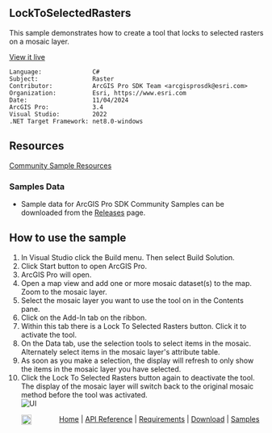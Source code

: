 ## LockToSelectedRasters

<!-- TODO: Write a brief abstract explaining this sample -->
This sample demonstrates how to create a tool that locks to selected rasters on a mosaic layer.  
  


<a href="https://pro.arcgis.com/en/pro-app/sdk/" target="_blank">View it live</a>

<!-- TODO: Fill this section below with metadata about this sample-->
```
Language:              C#
Subject:               Raster
Contributor:           ArcGIS Pro SDK Team <arcgisprosdk@esri.com>
Organization:          Esri, https://www.esri.com
Date:                  11/04/2024
ArcGIS Pro:            3.4
Visual Studio:         2022
.NET Target Framework: net8.0-windows
```

## Resources

[Community Sample Resources](https://github.com/Esri/arcgis-pro-sdk-community-samples#resources)

### Samples Data

* Sample data for ArcGIS Pro SDK Community Samples can be downloaded from the [Releases](https://github.com/Esri/arcgis-pro-sdk-community-samples/releases) page.  

## How to use the sample
<!-- TODO: Explain how this sample can be used. To use images in this section, create the image file in your sample project's screenshots folder. Use relative url to link to this image using this syntax: ![My sample Image](FacePage/SampleImage.png) -->
1. In Visual Studio click the Build menu. Then select Build Solution.
2. Click Start button to open ArcGIS Pro.  
3. ArcGIS Pro will open.   
4. Open a map view and add one or more mosaic dataset(s) to the map. Zoom to the mosaic layer.   
5. Select the mosaic layer you want to use the tool on in the Contents pane.  
6. Click on the Add-In tab on the ribbon.  
7. Within this tab there is a Lock To Selected Rasters button. Click it to activate the tool.  
8. On the Data tab, use the selection tools to select items in the mosaic. Alternately select items in the mosaic layer's attribute table.  
9. As soon as you make a selection, the display will refresh to only show the items in the mosaic layer you have selected.  
10. Click the Lock To Selected Rasters button again to deactivate the tool. The display of the mosaic layer will switch back to the original mosaic method before the tool was activated.  
![UI](Screenshots/screenshot1.jpg)  
  

<!-- End -->

&nbsp;&nbsp;&nbsp;&nbsp;&nbsp;&nbsp;<img src="https://esri.github.io/arcgis-pro-sdk/images/ArcGISPro.png"  alt="ArcGIS Pro SDK for Microsoft .NET Framework" height = "20" width = "20" align="top"  >
&nbsp;&nbsp;&nbsp;&nbsp;&nbsp;&nbsp;&nbsp;&nbsp;&nbsp;&nbsp;&nbsp;&nbsp;
[Home](https://github.com/Esri/arcgis-pro-sdk/wiki) | <a href="https://pro.arcgis.com/en/pro-app/latest/sdk/api-reference" target="_blank">API Reference</a> | [Requirements](https://github.com/Esri/arcgis-pro-sdk/wiki#requirements) | [Download](https://github.com/Esri/arcgis-pro-sdk/wiki#installing-arcgis-pro-sdk-for-net) | <a href="https://github.com/esri/arcgis-pro-sdk-community-samples" target="_blank">Samples</a>
